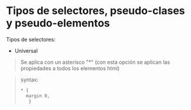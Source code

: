 # Tipos de selectores, pseudo-clases y pseudo-elementos

Tipos de selectores:

* Universal
> Se aplica con un asterisco "*"  (con esta opción se aplican las propiedades a todos los elementos html) 

> syntax:
> ```html
> * {
>	margin 0, 
>	 } 
> ```

